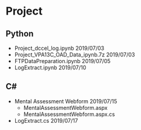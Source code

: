 # Project

## Python
* Project_dccel_log.ipynb 2019/07/03
* Project_VPA13C_OAD_Data_ipynb.7z 2019/07/03
* FTPDataPreparation.ipynb 2019/07/05
* LogExtract.ipynb 2019/07/10


## C#
* Mental Assessment Webform   2019/07/15
    * MentalAssessmentWebform.aspx
    * MentalAssessmentWebform.aspx.cs
* LogExtract.cs  2019/07/17
